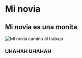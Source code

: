 # Mi novia
## Mi novia es una monita
![Mi novia camino al trabajo](https://encrypted-tbn0.gstatic.com/images?q=tbn:ANd9GcQBaFBS3ZfWbGVcQkwoBCXTPx-DzfovkDjhrerWkp3DYOc191IE3V8yzfDfxnhT7dUcSAY&usqp=CAU)
### UHAHAH UHAHAH
